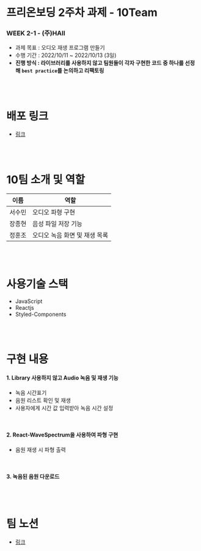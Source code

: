 # 프리온보딩 2주차 과제 - 10Team

### WEEK 2-1 - (주)HAII
- 과제 목표 : 오디오 재생 프로그램 만들기
- 수행 기간 : 2022/10/11 ~ 2022/10/13 (3일)
- **진행 방식 : 라이브러리를 사용하지 않고 팀원들이 각자 구현한 코드 중 하나를 선정해 `best practice`를 논의하고 리팩토링**


<br><br>

# 배포 링크
- [링크](https://glittery-pithivier-1655dd.netlify.app/)

<br><br>

# 10팀 소개 및 역할
 
| 이름   | 역할  |
| ------ | ------ |
| 서수민 | 오디오 파형 구현 |
| 장종현 | 음성 파일 저장 기능 | 
| 정훈조 | 오디오 녹음 화면 및 재생 목록 |

<br><br>

# 사용기술 스택
- JavaScript
- Reactjs
- Styled-Components

<br><br>

# 구현 내용

#### 1. Library 사용하지 않고 Audio 녹음 및 재생 기능
- 녹음 시간표기
- 음원 리스트 확인 및 재생
- 사용자에게 시간 값 입력받아 녹음 시간 설정

<br>

#### 2. React-WaveSpectrum을 사용하여 파형 구현
- 음원 재생 시 파형 출력

<br>

#### 3. 녹음된 음원 다운로드

<br><br>

# 팀 노션
- [링크](https://www.notion.so/wecode/10-cfe612e257584af6a579e02f5b69120e)
